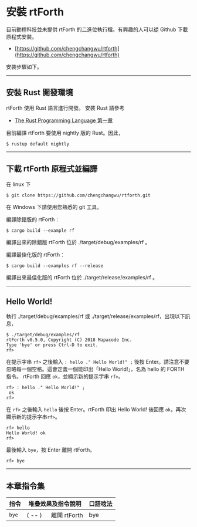 # 安裝 rtForth

目前動程科技並未提供 rtForth 的二進位執行檔。有興趣的人可以從 Github 下載原程式安裝。

* [https://github.com/chengchangwu/rtforth](https://github.com/chengchangwu/rtforth)

安裝步驟如下。

-------------------
## 安裝 Rust 開發環境

rtForth 使用 Rust 語言進行開發。 安裝 Rust 請參考

* [The Rust Programming Language 第一章](https://doc.rust-lang.org/book/second-edition/ch01-01-installation.html)

目前編譯 rtForth 要使用 nightly 版的 Rust。因此，

```
$ rustup default nightly
```

-------------------------
## 下載 rtForth 原程式並編譯

在 linux 下

```
$ git clone https://github.com/chengchangwu/rtforth.git
```

在 Windows 下請使用您熟悉的 git 工具。

編譯除錯版的 rtForth：
```
$ cargo build --example rf
```
編譯出來的除錯版 rtForth 位於 ./target/debug/examples/rf 。

編譯最佳化版的 rtForth：
```
$ cargo build --examples rf --release
```
編譯出來最佳化版的 rtForth 位於 ./target/release/examples/rf 。

---------------
## Hello World!

執行 ./target/debug/examples/rf 或 ./target/release/examples/rf，出現以下訊息，

```
$ ./target/debug/examples/rf
rtForth v0.5.0, Copyright (C) 2018 Mapacode Inc.
Type 'bye' or press Ctrl-D to exit.
rf> 
```
在提示字串 `rf>` 之後輸入 `: hello ." Hello World!" ;` 後按 Enter。請注意不要忽略每一個空格。這會定義一個能印出「Hello World!」，名為 hello 的 FORTH 指令。 rtForth 回應 `ok`，並顯示新的提示字串 `rf>`。

```
rf> : hello ." Hello World!" ;
 ok
rf> 
```
在 `rf>` 之後輸入 `hello` 後按 Enter。rtForth 印出 Hello World! 後回應 `ok`，再次顯示新的提示字串`rf>`。
```
rf> hello
Hello World! ok
rf> 
```

最後輸入 `bye`，按 Enter 離開 rtForth。

```
rf> bye
```

------------
## 本章指令集

| 指令 | 堆疊效果及指令說明                        | 口語唸法 |
|-----|----------------------------------------|--------|
| `bye` | ( -- ) &emsp; 離開 rtForth | bye   |
